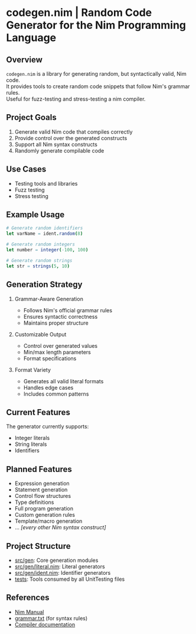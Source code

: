 # codegen.nim | Random Code Generator for the Nim Programming Language
## Overview
`codegen.nim` is a library for generating random, but syntactically valid, Nim code.  
It provides tools to create random code snippets that follow Nim's grammar rules.  
Useful for fuzz-testing and stress-testing a nim compiler.  

## Project Goals
1. Generate valid Nim code that compiles correctly
2. Provide control over the generated constructs
3. Support all Nim syntax constructs
4. Randomly generate compilable code

## Use Cases
- Testing tools and libraries
- Fuzz testing
- Stress testing

## Example Usage
```nim
# Generate random identifiers
let varName = ident.random(8)

# Generate random integers
let number = integer(-100, 100)

# Generate random strings
let str = strings(5, 10)
```

## Generation Strategy
1. Grammar-Aware Generation
   - Follows Nim's official grammar rules
   - Ensures syntactic correctness
   - Maintains proper structure

2. Customizable Output
   - Control over generated values
   - Min/max length parameters
   - Format specifications

3. Format Variety
   - Generates all valid literal formats
   - Handles edge cases
   - Includes common patterns

## Current Features
The generator currently supports:
- Integer literals
- String literals
- Identifiers

## Planned Features
- Expression generation
- Statement generation
- Control flow structures
- Type definitions
- Full program generation
- Custom generation rules
- Template/macro generation
- ... _[every other Nim syntax construct]_


## Project Structure
- [src/gen](./src/gen/): Core generation modules
- [src/gen/literal.nim](./src/gen/literal.nim): Literal generators
- [src/gen/ident.nim](./src/gen/ident.nim): Identifier generators
- [tests](./tests/): Tools consumed by all UnitTesting files

## References
- [Nim Manual](https://nim-lang.org/docs/manual.html)
- [grammar.txt](https://github.com/nim-lang/Nim/blob/devel/compiler/grammar.txt) (for syntax rules)
- [Compiler documentation](https://nim-lang.org/docs/nimc.html)

